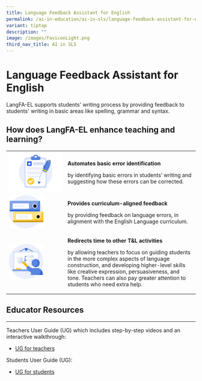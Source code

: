 ```yaml
---
title: Language Feedback Assistant for English
permalink: /ai-in-education/ai-in-sls/language-feedback-assistant-for-english/
variant: tiptap
description: ""
image: /images/FaviconLight.png
third_nav_title: AI in SLS
---
```

<h1>Language Feedback Assistant for English</h1>
<p>LangFA-EL supports students'&nbsp;writing process by providing feedback
to students' writing in basic areas like spelling, grammar and syntax.</p>
<h2>How does LangFA-EL enhance teaching and learning?</h2>
<table>
<tbody>
<tr>
<td rowspan="1" colspan="1">
<div class="isomer-image-wrapper">
<img style="width: 100%" height="auto" width="100%" alt="" src="/images/AI in Education/icon_marking.png">
</div>
</td>
<td rowspan="1" colspan="1">
<p><strong>Automates basic error identification</strong>
</p>
<p>by identifying basic errors in students’ writing and suggesting how these
errors can be corrected.</p>
</td>
</tr>
<tr>
<td rowspan="1" colspan="1">
<div class="isomer-image-wrapper">
<img style="width: 65%;" height="auto" width="100%" alt="" src="/images/AI in Education/icon_files.png">
</div>
</td>
<td rowspan="1" colspan="1">
<p><strong>Provides curriculum-aligned feedback</strong>
</p>
<p>by providing feedback on language errors, in alignment with the English
Language curriculum.</p>
</td>
</tr>
<tr>
<td rowspan="1" colspan="1">
<div class="isomer-image-wrapper">
<img style="width: 65%;" height="auto" width="100%" alt="" src="/images/AI in Education/icon_teacher.png">
</div>
</td>
<td rowspan="1" colspan="1">
<p><strong>Redirects time to other T&amp;L activities</strong>
</p>
<p>by allowing teachers to focus on guiding students in the more complex
aspects of language construction, and developing higher-level skills like
creative expression, persuasiveness, and tone.&nbsp;Teachers can also pay
greater attention to students who need extra help.</p>
</td>
</tr>
</tbody>
</table>
<h2>Educator Resources</h2>
<hr>
<p>Teachers User Guide (UG) which includes step-by-step videos and an interactive
walkthrough:</p>
<ul>
<li>
<p><a href="https://go.gov.sg/sls-guide-add-langfa-el" rel="noopener noreferrer nofollow" target="_blank">UG for teachers</a>
</p>
</li>
</ul>
<p>Students User Guide (UG):</p>
<ul>
<li>
<p><a href="https://go.gov.sg/sls-guide-about-langfa-el" rel="noopener noreferrer nofollow" target="_blank">UG for students</a>
</p>
</li>
</ul>
<p></p>